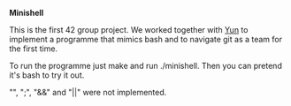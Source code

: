 **Minishell**

This is the first 42 group project. We worked together with [Yun](https://github.com/unow0517) to implement
a programme that mimics bash and to navigate git as a team for the first time.

To run the programme just make and run ./minishell. Then you can pretend it's bash to try it out.

"\",   ";",   "&&"   and   "||" were not implemented.
